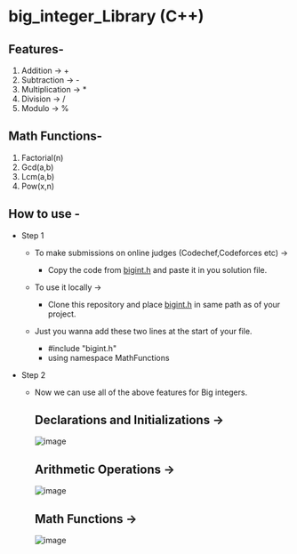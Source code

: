 # big_integer_Library (C++)

## Features-

 1) Addition -> +
 2) Subtraction -> -
 3) Multiplication -> *
 4) Division -> /
 5) Modulo -> %


## Math Functions-
 
 1) Factorial(n)
 2) Gcd(a,b)
 3) Lcm(a,b)
 4) Pow(x,n)
 
 
## How to use -

* Step 1
    * To make submissions on online judges (Codechef,Codeforces etc) ->
    
      * Copy the code from [bigint.h](https://github.com/AryanBansal21/big_integer_Library/blob/main/bigint.h) and paste it in you solution file.
      
    * To use it locally ->
    
      * Clone this repository and place [bigint.h](https://github.com/AryanBansal21/big_integer_Library/blob/main/bigint.h) in same path as of your project.
     
     * Just you wanna add these two lines at the start of your file.
     
       * #include "bigint.h" 
       * using namespace MathFunctions
    
* Step 2

  * Now we can use all of the above features for Big integers.
  
    ## Declarations and Initializations ->
    
    ![image](https://user-images.githubusercontent.com/79042363/176439221-cb34c022-149e-46bf-8504-79ce272d772d.png)
    
    ## Arithmetic Operations ->
    
    ![image](https://user-images.githubusercontent.com/79042363/176439965-1570f369-33c5-4b21-9e9a-03324934fee4.png)
    
    ## Math Functions ->
    
    ![image](https://user-images.githubusercontent.com/79042363/176440438-1c042aa9-5e3c-436e-ba07-c85877cc0a3d.png)



     
     
    
    
      


